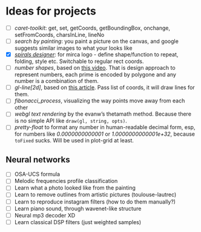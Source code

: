 # Ideas for projects

* [ ] _caret-toolkit_: get, set, getCoords, getBoundingBox, onchange, setFromCoords, charsInLine, lineNo
* [ ] _search by painting_: you paint a picture on the canvas, and google suggests similar images to what your looks like
* [x] [_spirals designer_](https://mircamtl.github.io/logo): for mirca logo - define shape/function to repeat, folding, style etc. Switchable to regular rect coords.
* [ ] _number shapes_, based on [this video](https://www.youtube.com/watch?v=hP-DZMmQBng). That is design approach to represent numbers, each prime is encoded by polygone and any number is a combination of them.
* [ ] _gl-line[2d]_, based on [this article](https://www.mapbox.com/blog/drawing-antialiased-lines/). Pass list of coords, it will draw lines for them.
* [ ] _fibonacci_process_, visualizing the way points move away from each other
* [ ] _webgl text rendering_ by the evanw’s thetamath method. Because there is no simple API like `draw(gl, string, opts)`.
* [ ] _pretty-float_ to format any number in human-readable decimal form, esp, for numbers like _0.0000000000001_ or _1.0000000000001e+32_, because `toFixed` sucks. Will be used in plot-grid at least.

## Neural networks

* [ ] OSA-UCS formula
* [ ] Melodic frequencies profile classification
* [ ] Learn what a photo looked like from the painting
* [ ] Learn to remove outlines from artistic pictures (toulouse-lautrec)
* [ ] Learn to reproduce instagram filters (how to do them manually?)
* [ ] Learn piano sound, through wavenet-like structure
* [ ] Neural mp3 decoder XD
* [ ] Learn classical DSP filters (just weighted samples)

